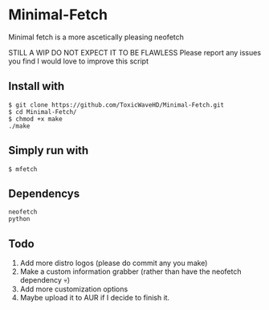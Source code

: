 # Minimal-Fetch
Minimal fetch is a more ascetically pleasing neofetch

STILL A WIP DO NOT EXPECT IT TO BE FLAWLESS
Please report any issues you find I would love to improve this script

## Install with
```
$ git clone https://github.com/ToxicWaveHD/Minimal-Fetch.git
$ cd Minimal-Fetch/
$ chmod +x make
./make
```

## Simply run with
```
$ mfetch
```

## Dependencys
```
neofetch
python
```

## Todo
1. Add more distro logos (please do commit any you make)
2. Make a custom information grabber (rather than have the neofetch dependency 💀)
3. Add more customization options
4. Maybe upload it to AUR if I decide to finish it.
